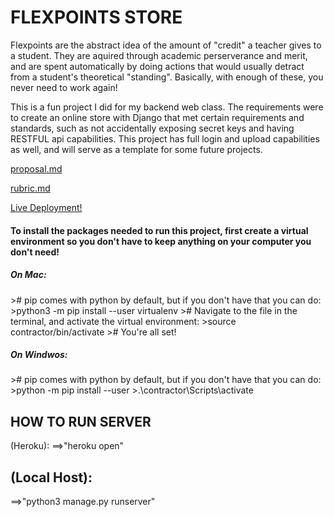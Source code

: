 <h1>FLEXPOINTS STORE</h1>
<p>Flexpoints are the abstract idea of the amount of "credit" a teacher gives to a student. They are aquired through academic perserverance and merit, and are spent automatically by doing actions that would usually detract from a student's theoretical "standing". Basically, with enough of these, you never need to work again!</p>

<p>This is a fun project I did for my backend web class. The requirements were to create an online store with Django that met certain requirements and standards, such as not accidentally exposing secret keys and having RESTFUL api capabilities. This project has full login and upload capabilities as well, and will serve as a template for some future projects.</p>

[proposal.md](https://gist.github.com/HexSeal/5412aee5e6e4c4610a1367f8ab65601a)

[rubric.md](https://gist.github.com/HexSeal/5d98b7e14afd2afcb614fe8b44fdc974)

[Live Deployment!](https://flexpointsapp.herokuapp.com/)


<h4>To install the packages needed to run this project, first create a virtual environment so you don't have to keep anything on your computer you don't need! </h4>
<h5>On Mac:</h5>
># pip comes with python by default, but if you don't have that you can do:
>python3 -m pip install --user virtualenv
># Navigate to the file in the terminal, and activate the virtual environment:
>source contractor/bin/activate
># You're all set!

<h5> On Windwos:</h5>
># pip comes with python by default, but if you don't have that you can do:
>python -m pip install --user 
>.\contractor\Scripts\activate



<h2> HOW TO RUN SERVER </h2>
(Heroku):
==>"heroku open"

<h2> (Local Host): </h2>
==>"python3 manage.py runserver"
